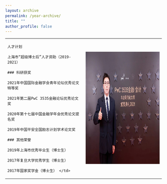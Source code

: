 ```yaml
---
layout: archive
permalink: /year-archive/
title: ""
author_profile: false
---
```


<table width= "100%" frame=void>
  <tr>
  <td width= "50%" > 
    
    人才计划

    上海市“超级博士后”人才资助（2019-2021）
    
    ### 科研获奖
    
    2021年中国国际金融学会青年论坛优秀论文特等奖
    
    2021年第二届PwC 3535金融论坛优秀论文奖
    
    2020年第十七届中国金融学年会优秀论文提名奖
    
    2019年中国平安全国励志计划学术论文奖
    ​
    ### 其他荣誉
    
    2019年上海市优秀毕业生（博士生）
    
    2017年复旦大学优秀学生（博士生）
    
    2017年国家奖学金（博士生） </td>
  <td width= "50%" ><img src="/images/fig2.jpg" height="360" width="240"></td>
  </tr>
  <table>